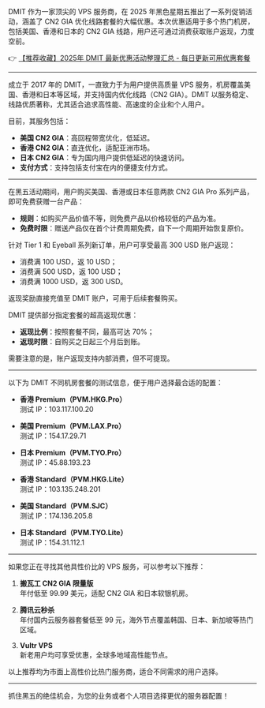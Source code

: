
DMIT 作为一家顶尖的 VPS 服务商，在 2025 年黑色星期五推出了一系列促销活动，涵盖了 CN2 GIA 优化线路套餐的大幅优惠。本次优惠适用于多个热门机房，包括美国、香港和日本的 CN2 GIA 线路，用户还可通过消费获取账户返现，力度空前。

👉 [【推荐收藏】2025年 DMIT 最新优惠活动整理汇总 - 每日更新可用优惠套餐](https://bit.ly/dmit_coupon)

---


成立于 2017 年的 DMIT，一直致力于为用户提供高质量 VPS 服务，机房覆盖美国、香港和日本等区域，并支持国内优化线路（CN2 GIA）。DMIT 以服务稳定、线路优质著称，尤其适合追求高性能、高速度的企业和个人用户。

目前，其服务包括：

- **美国 CN2 GIA**：高回程带宽优化，低延迟。
- **香港 CN2 GIA**：直连优化，适配亚洲市场。
- **日本 CN2 GIA**：专为国内用户提供低延迟的快速访问。
- **支付方式**：支持包括支付宝在内的便捷支付方式。

---


在黑五活动期间，用户购买美国、香港或日本任意两款 CN2 GIA Pro 系列产品，即可免费获赠一台产品：

- **规则**：如购买产品价值不等，则免费产品以价格较低的产品为准。
- **免费时限**：赠送产品仅在首个计费周期免费，自下一个周期开始恢复原价。

针对 Tier 1 和 Eyeball 系列新订单，用户可享受最高 300 USD 账户返现：

- 消费满 100 USD，返 10 USD；
- 消费满 500 USD，返 100 USD；
- 消费满 1000 USD，返 300 USD。

返现奖励直接充值至 DMIT 账户，可用于后续套餐购买。

DMIT 提供部分指定套餐的超高返现优惠：

- **返现比例**：按照套餐不同，最高可达 70%；
- **返现时限**：自购买之日起三个月后到账。

需要注意的是，账户返现支持内部消费，但不可提现。

---


以下为 DMIT 不同机房套餐的测试信息，便于用户选择最合适的配置：

- **香港 Premium（PVM.HKG.Pro）**  
  测试 IP：103.117.100.20  

- **美国 Premium（PVM.LAX.Pro）**  
  测试 IP：154.17.29.71  

- **日本 Premium（PVM.TYO.Pro）**  
  测试 IP：45.88.193.23  

- **香港 Standard（PVM.HKG.Lite）**  
  测试 IP：103.135.248.201  

- **美国 Standard（PVM.SJC）**  
  测试 IP：174.136.205.8  

- **日本 Standard（PVM.TYO.Lite）**  
  测试 IP：154.31.112.1  

---


如果您正在寻找其他具性价比的 VPS 服务，可以参考以下推荐：

1. **搬瓦工 CN2 GIA 限量版**  
   年付低至 99.99 美元，适配 CN2 GIA 和日本软银机房。

2. **腾讯云秒杀**  
   年付国内云服务器套餐低至 99 元，海外节点覆盖韩国、日本、新加坡等热门区域。

3. **Vultr VPS**  
   新老用户均可享受优惠，全球多地域高性能节点。

以上推荐均为市面上高性价比热门服务商，适合不同需求的用户选择。

---

抓住黑五的绝佳机会，为您的业务或者个人项目选择更优的服务器配置！
